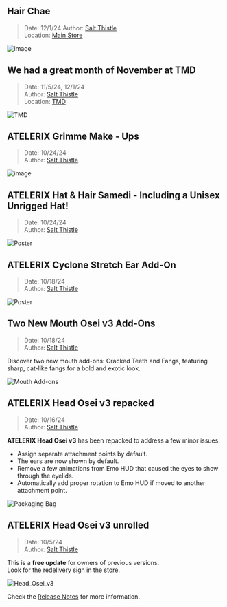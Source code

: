 ## Hair Chae
> Date: 12/1/24
> Author: [Salt Thistle](https://my.secondlife.com/salt.thistle)\
> Location: [Main Store](http://maps.secondlife.com/secondlife/Ethos/208/104/501)

![image](https://cdn.primfeed.com/img/6e17aa84-c348-49d7-8218-85b302f753ec/1f848f40-40ac-4ab1-92a4-b092c48c5809_original.webp?v1)

## We had a great month of November at TMD
> Date: 11/5/24, 12/1/24\
> Author: [Salt Thistle](https://my.secondlife.com/salt.thistle)\
> Location: [TMD](http://maps.secondlife.com/secondlife/TMD/122/132/22)

![TMD](https://github.com/user-attachments/assets/8870f37a-07aa-49b0-96e8-a4834d4c482c)

## **ATELERIX Grimme Make - Ups** 
> Date: 10/24/24\
> Author: [Salt Thistle](https://my.secondlife.com/salt.thistle)
>
![image](https://github.com/user-attachments/assets/76d905ac-2409-43d7-8d47-abb08446ba56)
 
## **ATELERIX Hat & Hair Samedi** - Including a Unisex Unrigged Hat!
> Date: 10/24/24\
> Author: [Salt Thistle](https://my.secondlife.com/salt.thistle)

![Poster](https://github.com/user-attachments/assets/9ca4443c-ed8d-45f2-914a-a886735d9457)

## **ATELERIX Cyclone Stretch Ear** Add-On
> Date: 10/18/24\
> Author: [Salt Thistle](https://my.secondlife.com/salt.thistle)

![Poster](https://github.com/user-attachments/assets/99bc0c64-bc59-4011-a065-80c2beb3f9f6)

## Two New **Mouth Osei v3** Add-Ons
> Date: 10/18/24\
> Author: [Salt Thistle](https://my.secondlife.com/salt.thistle)

Discover two new mouth add-ons: Cracked Teeth and Fangs, featuring sharp, cat-like fangs for a bold and exotic look.

![Mouth Add-ons](https://github.com/user-attachments/assets/f399d99b-9525-49b9-af27-c58be4db8b54)

## **ATELERIX Head Osei v3** repacked
> Date: 10/16/24\
> Author: [Salt Thistle](https://my.secondlife.com/salt.thistle)

**ATELERIX Head Osei v3** has been repacked to address a few minor issues:
* Assign separate attachment points by default.
* The ears are now shown by default.
* Remove a few animations from Emo HUD that caused the eyes to show through the eyelids.
* Automatically add proper rotation to Emo HUD if moved to another attachment point.

![Packaging Bag](https://github.com/user-attachments/assets/7b9c7c71-f83c-4911-ac7b-b06491249a2a)

## **ATELERIX Head Osei v3** unrolled
> Date: 10/5/24\
> Author: [Salt Thistle](https://my.secondlife.com/salt.thistle)

This is a **free update** for owners of previous versions.\
Look for the redelivery sign in the [store](https://maps.secondlife.com/secondlife/Ethos/187/116/501).

![Head_Osei_v3](https://github.com/user-attachments/assets/912ec56b-b064-475d-8de7-b0353380caaa)

Check the [Release Notes](/store/atelerix/head-osei-v3-release-notes) for more information.
